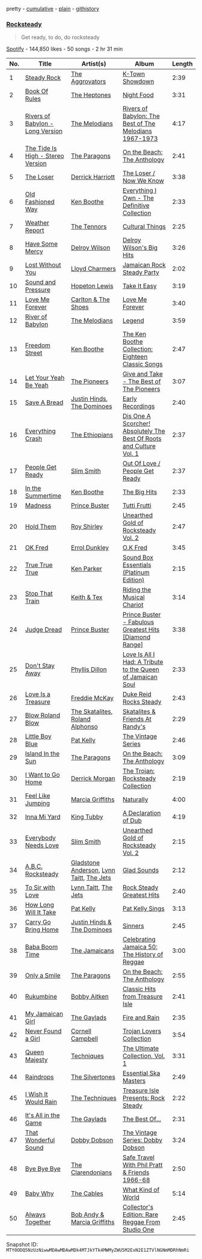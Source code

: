 pretty - [cumulative](/playlists/cumulative/37i9dQZF1DXcYHsRTcIw5a.md) - [plain](/playlists/plain/37i9dQZF1DXcYHsRTcIw5a) - [githistory](https://github.githistory.xyz/mackorone/spotify-playlist-archive/blob/main/playlists/plain/37i9dQZF1DXcYHsRTcIw5a)

### [Rocksteady](https://open.spotify.com/playlist/37i9dQZF1DXcYHsRTcIw5a)

> Get ready, to do, do rocksteady

[Spotify](https://open.spotify.com/user/spotify) - 144,850 likes - 50 songs - 2 hr 31 min

| No. | Title | Artist(s) | Album | Length |
|---|---|---|---|---|
| 1 | [Steady Rock](https://open.spotify.com/track/4qabPWXYmTgayl0IFZmIpQ) | [The Aggrovators](https://open.spotify.com/artist/2qX63C7rYqUDrY3CD7sbUm) | [K\-Town Showdown](https://open.spotify.com/album/4jMuTSL7ETQxrHxNmtfhK0) | 2:39 |
| 2 | [Book Of Rules](https://open.spotify.com/track/4PKri4OX2AB2RXj95Y9ZgB) | [The Heptones](https://open.spotify.com/artist/6b5Hxvp7SWlJY5uUrRlzx4) | [Night Food](https://open.spotify.com/album/4ZOQeByfXd1iAgmMk8xpYN) | 3:31 |
| 3 | [Rivers of Babylon \- Long Version](https://open.spotify.com/track/3Q6QQMARzPG55AeV62WQ6S) | [The Melodians](https://open.spotify.com/artist/23FM5hCHWAODLFGMyk6ETI) | [Rivers of Babylon: The Best of The Melodians 1967\-1973](https://open.spotify.com/album/3Jh8nwkZZXaTPXWRaFm4yu) | 4:17 |
| 4 | [The Tide Is High \- Stereo Version](https://open.spotify.com/track/7056gVvC7P3PpltHgippd2) | [The Paragons](https://open.spotify.com/artist/5sCZ2Gc3nZaE3Cav8WG7WG) | [On the Beach: The Anthology](https://open.spotify.com/album/5OegFjiVvk3WecDO5Bofbw) | 2:41 |
| 5 | [The Loser](https://open.spotify.com/track/3AGEHHqBOnAmQiJxxbasJu) | [Derrick Harriott](https://open.spotify.com/artist/1ht9oSlPiNywrg22T2sM8d) | [The Loser / Now We Know](https://open.spotify.com/album/3Q9nz0AiROFVdjAwNDpwhv) | 3:38 |
| 6 | [Old Fashioned Way](https://open.spotify.com/track/531hkX8V30OYiB4zfjypy5) | [Ken Boothe](https://open.spotify.com/artist/6jg1EbpTL27toPdfzveorJ) | [Everything I Own \- The Definitive Collection](https://open.spotify.com/album/0fkvv6IpX8t20FO0dlIHY3) | 2:33 |
| 7 | [Weather Report](https://open.spotify.com/track/2PqKhhwvTagEwlueJYwXa1) | [The Tennors](https://open.spotify.com/artist/55bKEFzORmQDLwL57O3Zz4) | [Cultural Things](https://open.spotify.com/album/0oAZsRHJCvTBgfIIKPQmDO) | 2:25 |
| 8 | [Have Some Mercy](https://open.spotify.com/track/6P4TFTWjdO5iXr8EfQVjqz) | [Delroy Wilson](https://open.spotify.com/artist/10j5vcbnSBWXZ1WYyv2a2D) | [Delroy Wilson's Big Hits](https://open.spotify.com/album/2B6fDpOYSkw07Pe7muIihM) | 3:26 |
| 9 | [Lost Without You](https://open.spotify.com/track/3TeLqdhzHB9cuFbaKlNvgm) | [Lloyd Charmers](https://open.spotify.com/artist/3mSM2ALYf2unI6Hk6NGBmD) | [Jamaican Rock Steady Party](https://open.spotify.com/album/4UGon6PLiaTnceOnsT1uM3) | 2:02 |
| 10 | [Sound and Pressure](https://open.spotify.com/track/0gOB0LAnmJK0IzPudWzi2p) | [Hopeton Lewis](https://open.spotify.com/artist/0mO8aKj6nYryzzlEdPYAPb) | [Take It Easy](https://open.spotify.com/album/0df5wnsgG6FBXXmq4DXe1h) | 3:19 |
| 11 | [Love Me Forever](https://open.spotify.com/track/1z0We51LrOGniEJVk9Aid9) | [Carlton & The Shoes](https://open.spotify.com/artist/6mkOssVLhCbXwi57tThPet) | [Love Me Forever](https://open.spotify.com/album/0EYwBETY5u7V1VpzUmqyLu) | 3:40 |
| 12 | [River of Babylon](https://open.spotify.com/track/7gcelChzsWoGRMwvk6scnQ) | [The Melodians](https://open.spotify.com/artist/23FM5hCHWAODLFGMyk6ETI) | [Legend](https://open.spotify.com/album/1mvWUKXLasKQXNo8iVCnPR) | 3:59 |
| 13 | [Freedom Street](https://open.spotify.com/track/6LbChaXJgm1NmTmWEBoKjg) | [Ken Boothe](https://open.spotify.com/artist/6jg1EbpTL27toPdfzveorJ) | [The Ken Boothe Collection: Eighteen Classic Songs](https://open.spotify.com/album/12NP8Zg49uP77ozUUSTe99) | 2:47 |
| 14 | [Let Your Yeah Be Yeah](https://open.spotify.com/track/2Dm6EGLAZLjk0iBIdUN9qp) | [The Pioneers](https://open.spotify.com/artist/4CSqr95TKzLmNeClcDr219) | [Give and Take \- The Best of The Pioneers](https://open.spotify.com/album/5TwvKc49ROXhjd3oha206q) | 3:07 |
| 15 | [Save A Bread](https://open.spotify.com/track/5G0P8RIKWn9jVLiBWi9ViH) | [Justin Hinds](https://open.spotify.com/artist/485PbpVEwbo7jAYs8Z3v9J), [The Dominoes](https://open.spotify.com/artist/16S3H1glektgYRNbvkp9fR) | [Early Recordings](https://open.spotify.com/album/0Daz83iFRx526smzsDFbFL) | 2:40 |
| 16 | [Everything Crash](https://open.spotify.com/track/5zmWqhwriJRLBRDEKBAk8t) | [The Ethiopians](https://open.spotify.com/artist/3TUmwNx3l8S2nCoGKqIhjA) | [Dis One A Scorcher! Absolutely The Best Of Roots and Culture Vol\. 1](https://open.spotify.com/album/0c1hEokDa1kA83dV2qFHoE) | 2:37 |
| 17 | [People Get Ready](https://open.spotify.com/track/5g99otFnQZ541aIfHBJWq9) | [Slim Smith](https://open.spotify.com/artist/2PuBpv31beJyhHfvXoku41) | [Out Of Love / People Get Ready](https://open.spotify.com/album/2m3g4OamUO3OUGH26mrnVn) | 2:37 |
| 18 | [In the Summertime](https://open.spotify.com/track/5l3HpuhW2UTa13ouM1ugug) | [Ken Boothe](https://open.spotify.com/artist/6jg1EbpTL27toPdfzveorJ) | [The Big Hits](https://open.spotify.com/album/12lWmChSdOo8lMY5kXM17k) | 2:33 |
| 19 | [Madness](https://open.spotify.com/track/71pBxayPPUWgs99vFMHaCA) | [Prince Buster](https://open.spotify.com/artist/75S63f1AmZUa9gpQvlt5NB) | [Tutti Frutti](https://open.spotify.com/album/0ozlC9XMnxo9ksxV8MsHVm) | 2:45 |
| 20 | [Hold Them](https://open.spotify.com/track/5iyyttRc4xFRhKzAu02mtw) | [Roy Shirley](https://open.spotify.com/artist/20SfytGDGLIt4yklvZ38wk) | [Unearthed Gold of Rocksteady Vol\. 2](https://open.spotify.com/album/52WLwJ8y3rQypxuB8z0J5t) | 2:47 |
| 21 | [OK Fred](https://open.spotify.com/track/2uFwTMJkdPPjIzXWsNbG2a) | [Errol Dunkley](https://open.spotify.com/artist/228y2DiGvQkteqDD2dUZDD) | [O.K Fred](https://open.spotify.com/album/176NRa0L5If0XRPAUWznDx) | 3:45 |
| 22 | [True True True](https://open.spotify.com/track/5lhweqIsmtQFNkCkj23nbs) | [Ken Parker](https://open.spotify.com/artist/3VaRnHxXoKH77giznfGDgh) | [Sound Box Essentials \(Platinum Edition\)](https://open.spotify.com/album/1y0DtuLTm22u30LBrgQfmh) | 2:15 |
| 23 | [Stop That Train](https://open.spotify.com/track/1Kx41Zr25gtit0eGTkVX1Y) | [Keith & Tex](https://open.spotify.com/artist/1pyZxTpbRw7gwnEw73cfUy) | [Riding the Musical Chariot](https://open.spotify.com/album/0PWSt4l4HLg9t4XpKaBYJy) | 3:14 |
| 24 | [Judge Dread](https://open.spotify.com/track/0XmbuWZ2vn1i8bim4Ug6BL) | [Prince Buster](https://open.spotify.com/artist/75S63f1AmZUa9gpQvlt5NB) | [Prince Buster \- Fabulous Greatest Hits \[Diamond Range\]](https://open.spotify.com/album/3pLpyasCCfOs6mG4FylfVc) | 3:38 |
| 25 | [Don't Stay Away](https://open.spotify.com/track/2VhVawD5meWiuyI4sL9WAo) | [Phyllis Dillon](https://open.spotify.com/artist/5Gsu4aAUiAALoTVvQduyhh) | [Love Is All I Had: A Tribute to the Queen of Jamaican Soul](https://open.spotify.com/album/4Op7as0pv5F8nGEu4oR0Cl) | 2:33 |
| 26 | [Love Is a Treasure](https://open.spotify.com/track/6AqMqvhlkC5Q2uxNhoJAi8) | [Freddie McKay](https://open.spotify.com/artist/6BI5BLDBy5dY19EI2cw1P1) | [Duke Reid Rocks Steady](https://open.spotify.com/album/0uKHcuc5kFXnzBfMyJjgxM) | 2:43 |
| 27 | [Blow Roland Blow](https://open.spotify.com/track/3HWPrduj1Nv7woSyLV3lDy) | [The Skatalites](https://open.spotify.com/artist/4og9jrin5xH5JiFPbeGUPb), [Roland Alphonso](https://open.spotify.com/artist/3AxcTqkr4hkBaUEU7J4mSn) | [Skatalites & Friends At Randy's](https://open.spotify.com/album/0xXoIWRmo6jchM2Tf1AjDF) | 2:29 |
| 28 | [Little Boy Blue](https://open.spotify.com/track/4M8o993Gt5U6mSogtuviYn) | [Pat Kelly](https://open.spotify.com/artist/5mLxA9ySBmpMnMNvx1bEUi) | [The Vintage Series](https://open.spotify.com/album/79trt5vU4vqyna7znhWjqD) | 2:46 |
| 29 | [Island In the Sun](https://open.spotify.com/track/6RVgAYFeWCHaAZFCOErG1D) | [The Paragons](https://open.spotify.com/artist/5sCZ2Gc3nZaE3Cav8WG7WG) | [On the Beach: The Anthology](https://open.spotify.com/album/5OegFjiVvk3WecDO5Bofbw) | 3:09 |
| 30 | [I Want to Go Home](https://open.spotify.com/track/2nlZ72XBv9MQOUKbIaBoiq) | [Derrick Morgan](https://open.spotify.com/artist/2RM3xqQNdhZknQBsyQl3ZM) | [The Trojan: Rocksteady Collection](https://open.spotify.com/album/5qyd5jrhsQhtwyxSZbI9k8) | 2:19 |
| 31 | [Feel Like Jumping](https://open.spotify.com/track/1kbbrBV0TtXE6Su03JiGuA) | [Marcia Griffiths](https://open.spotify.com/artist/4qLV9FR6ZVLS6W8drD78hM) | [Naturally](https://open.spotify.com/album/5eVn4uEttNUmF5TeJkkaEW) | 4:00 |
| 32 | [Inna Mi Yard](https://open.spotify.com/track/2JrbA3gMvQEhVG9HbTI02w) | [King Tubby](https://open.spotify.com/artist/1AMMMSq3rJdZtFGnBXEkz7) | [A Declaration of Dub](https://open.spotify.com/album/3L1Yh24pd0uYbvCgkuIpaW) | 4:19 |
| 33 | [Everybody Needs Love](https://open.spotify.com/track/5H0CQe9x3iuI4cTPwMfASQ) | [Slim Smith](https://open.spotify.com/artist/2PuBpv31beJyhHfvXoku41) | [Unearthed Gold of Rocksteady Vol\. 2](https://open.spotify.com/album/52WLwJ8y3rQypxuB8z0J5t) | 2:15 |
| 34 | [A.B.C\. Rocksteady](https://open.spotify.com/track/5woVKCevHAbyVp2vPPISH9) | [Gladstone Anderson](https://open.spotify.com/artist/3Z3kWa8uItZfj3a6prijGz), [Lynn Taitt](https://open.spotify.com/artist/2AOn8ToM1vaab3wtU74ldy), [The Jets](https://open.spotify.com/artist/3AHq6rutf72JF0ul8GB6G2) | [Glad Sounds](https://open.spotify.com/album/5HX8xcXRhKcrQCWzv3eoLT) | 2:12 |
| 35 | [To Sir with Love](https://open.spotify.com/track/0g2ommIQUwilxSkTNrEmMZ) | [Lynn Taitt](https://open.spotify.com/artist/2AOn8ToM1vaab3wtU74ldy), [The Jets](https://open.spotify.com/artist/3AHq6rutf72JF0ul8GB6G2) | [Rock Steady Greatest Hits](https://open.spotify.com/album/1wFh18B1EcUfc6CHFZ1cta) | 2:40 |
| 36 | [How Long Will It Take](https://open.spotify.com/track/6qV95w6RYTspqNEZEIL8rh) | [Pat Kelly](https://open.spotify.com/artist/5mLxA9ySBmpMnMNvx1bEUi) | [Pat Kelly Sings](https://open.spotify.com/album/0d7jbK1edQRiaR4r33CTvv) | 3:13 |
| 37 | [Carry Go Bring Home](https://open.spotify.com/track/2f5ZBl9lzXKLKcKxeauyPp) | [Justin Hinds & The Dominoes](https://open.spotify.com/artist/0TxAbj3qE2NdYzg0SVG09Q) | [Sinners](https://open.spotify.com/album/5hcgXkJak0lw7Z34ujQgG7) | 2:45 |
| 38 | [Baba Boom Time](https://open.spotify.com/track/7aPjIs1vrygEAGgODAo6Ca) | [The Jamaicans](https://open.spotify.com/artist/1EBXhaDx1Mhu3iZ5oC3PJ5) | [Celebrating Jamaica 50: The History of Reggae](https://open.spotify.com/album/5EeBMrKxZEkVcr00cNgZM2) | 3:00 |
| 39 | [Only a Smile](https://open.spotify.com/track/5bwGUv9VP1m4qmvkRNSqIQ) | [The Paragons](https://open.spotify.com/artist/5sCZ2Gc3nZaE3Cav8WG7WG) | [On the Beach: The Anthology](https://open.spotify.com/album/5OegFjiVvk3WecDO5Bofbw) | 2:55 |
| 40 | [Rukumbine](https://open.spotify.com/track/6rz9vltqGd9sVgdSCQpeoV) | [Bobby Aitken](https://open.spotify.com/artist/0XdmNCnL70Uw9QJ0wFypv6) | [Classic Hits from Treasure Isle](https://open.spotify.com/album/46k9jmo15LinMiESHEWSl8) | 2:41 |
| 41 | [My Jamaican Girl](https://open.spotify.com/track/0mygX7F5NhdXHzAD3r1LRI) | [The Gaylads](https://open.spotify.com/artist/1muKxK8kVO8ZKi8i3ymcpd) | [Fire and Rain](https://open.spotify.com/album/7tRCNNjflpSs2fFTA6sTSE) | 2:35 |
| 42 | [Never Found a Girl](https://open.spotify.com/track/5OUARD27TGfCPSnuJh9xo7) | [Cornell Campbell](https://open.spotify.com/artist/1FOvLj8sNCGHjgueUOVvJi) | [Trojan Lovers Collection](https://open.spotify.com/album/5EuOQL9gsUcmO3khx4JSCG) | 3:54 |
| 43 | [Queen Majesty](https://open.spotify.com/track/7mavHEgkrNLqIzlA5wxd5n) | [Techniques](https://open.spotify.com/artist/6pLkHPCOudEqG1cVJXTckJ) | [The Ultimate Collection, Vol\. 1](https://open.spotify.com/album/3OzRkr3Hra8KdXKWcXe2o5) | 3:31 |
| 44 | [Raindrops](https://open.spotify.com/track/39RGl1mXtFTjwcyHnbDRUr) | [The Silvertones](https://open.spotify.com/artist/2i7lcqmkXenSMNTeXdAsPZ) | [Essential Ska Masters](https://open.spotify.com/album/4rThjBhFQlgVBhYyky2gTz) | 2:49 |
| 45 | [I Wish It Would Rain](https://open.spotify.com/track/6ObXssCmMOmaUdRMoW8Lpg) | [The Techniques](https://open.spotify.com/artist/7aSGHNg5TRgbrzaUclcNAK) | [Treasure Isle Presents: Rock Steady](https://open.spotify.com/album/3nNuXJadrSzqTJKY2jDU94) | 2:22 |
| 46 | [It's All in the Game](https://open.spotify.com/track/4Nb43yyzlpANYmNrjxykKx) | [The Gaylads](https://open.spotify.com/artist/1muKxK8kVO8ZKi8i3ymcpd) | [The Best Of...](https://open.spotify.com/album/1tpw4tscpRu4w2tfvZKlX3) | 2:31 |
| 47 | [That Wonderful Sound](https://open.spotify.com/track/46JFegy0KkJNXhZK4BPOrB) | [Dobby Dobson](https://open.spotify.com/artist/5xYXtdpxl2wwzMBSqvgpM0) | [The Vintage Series: Dobby Dobson](https://open.spotify.com/album/3D66zjhBWUvpoYGiBjZrm0) | 3:24 |
| 48 | [Bye Bye Bye](https://open.spotify.com/track/0GBuiTCk9nfS967lbsrZIP) | [The Clarendonians](https://open.spotify.com/artist/4GJL3Iwg1JKo6VembsjOS5) | [Safe Travel With Phil Pratt & Friends 1966\-68](https://open.spotify.com/album/2vRdzGbhGDvIfNOeu7Miab) | 2:50 |
| 49 | [Baby Why](https://open.spotify.com/track/7lTLHyXU0OvDf0Es0PffpS) | [The Cables](https://open.spotify.com/artist/7w8k2o1qnc2FXFq5o48ZJV) | [What Kind of World](https://open.spotify.com/album/76PUXnKLSKNPLih9haUnau) | 5:14 |
| 50 | [Always Together](https://open.spotify.com/track/5sNukxsSD2RkxS4tVGsUY7) | [Bob Andy & Marcia Griffiths](https://open.spotify.com/artist/7q5akGSVEfg0j8IxgbdLN3) | [Collector's Edition: Rare Reggae From Studio One](https://open.spotify.com/album/3FkTrxRbPBGXrf2y3VlFbc) | 2:45 |

Snapshot ID: `MTY0ODQ5NzUzNiwwMDAwMDAwMDk4MTJkYTk4MWMyZWU5M2ExN2E1ZTVlNGNmMDRhNmRi`
